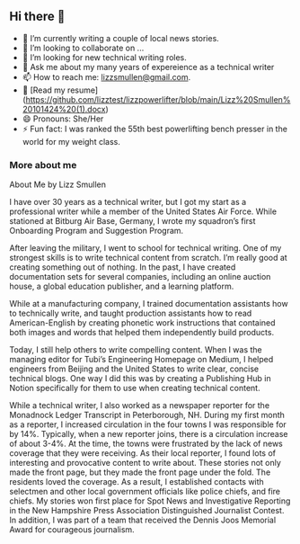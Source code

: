 ## Hi there 👋

- 🔭 I’m currently writing a couple of local news stories.
- 👯 I’m looking to collaborate on ...
- 🤔 I’m looking for new technical writing roles.
- 💬 Ask me about my many years of expereience as a technical writer
- 📫 How to reach me: lizzsmullen@gmail.com.
- 🎺	[Read my resume] (https://github.com/lizztest/lizzpowerlifter/blob/main/Lizz%20Smullen%20101424%20(1).docx)
- 😄 Pronouns: She/Her
- ⚡ Fun fact: I was ranked the 55th best powerlifting bench presser in the world for my weight class.

### More about me 
About Me by Lizz Smullen

I have over 30 years as a technical writer, but I got my start as a professional writer while a member of the United States Air Force. While stationed at Bitburg Air Base, Germany, I wrote my squadron’s first Onboarding Program and Suggestion Program. 

After leaving the military, I went to school for technical writing. One of my strongest skills is to write technical content from scratch. I’m really good at creating something out of nothing. In the past, I have created documentation sets for several companies, including an online auction house, a global education publisher, and a learning platform.  

While at a manufacturing company, I trained documentation assistants how to technically write, and taught production assistants how to read American-English by creating phonetic work instructions that contained both images and words that helped them independently build products.  

Today, I still help others to write compelling content. When I was the managing editor for Tubi’s Engineering Homepage on Medium, I helped engineers from Beijing and the United States to write clear, concise technical blogs. One way I did this was by creating a Publishing Hub in Notion specifically for them to use when creating technical content.  

While a technical writer, I also worked as a newspaper reporter for the Monadnock Ledger Transcript in Peterborough, NH. During my first month as a reporter, I increased circulation in the four towns I was responsible for by 14%. Typically, when a new reporter joins, there is a circulation increase of about 3-4%. At the time, the towns were frustrated by the lack of news coverage that they were receiving. As their local reporter, I found lots of interesting and provocative content to write about. These stories not only made the front page, but they made the front page under the fold. The residents loved the coverage. As a result, I established contacts with selectmen and other local government officials like police chiefs, and fire chiefs. My stories won first place for Spot News and Investigative Reporting in the New Hampshire Press Association Distinguished Journalist Contest. In addition, I was part of a team that received the Dennis Joos Memorial Award for courageous journalism.
